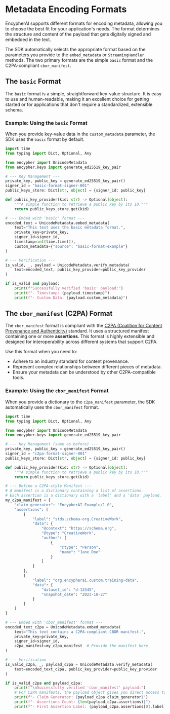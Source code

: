 # Metadata Encoding Formats

EncypherAI supports different formats for encoding metadata, allowing you to choose the best fit for your application's needs. The format determines the structure and content of the payload that gets digitally signed and embedded in the text.

The SDK automatically selects the appropriate format based on the parameters you provide to the `embed_metadata` or `StreamingHandler` methods. The two primary formats are the simple `basic` format and the C2PA-compliant `cbor_manifest`.

## The `basic` Format

The `basic` format is a simple, straightforward key-value structure. It is easy to use and human-readable, making it an excellent choice for getting started or for applications that don't require a standardized, extensible schema.

### Example: Using the `basic` Format

When you provide key-value data in the `custom_metadata` parameter, the SDK uses the `basic` format by default.

```python
import time
from typing import Dict, Optional, Any

from encypher import UnicodeMetadata
from encypher.keys import generate_ed25519_key_pair

# --- Key Management ---
private_key, public_key = generate_ed25519_key_pair()
signer_id = "basic-format-signer-001"
public_keys_store: Dict[str, object] = {signer_id: public_key}

def public_key_provider(kid: str) -> Optional[object]:
    """A simple function to retrieve a public key by its ID."""
    return public_keys_store.get(kid)

# --- Embed with 'basic' format ---
encoded_text = UnicodeMetadata.embed_metadata(
    text="This text uses the basic metadata format.",
    private_key=private_key,
    signer_id=signer_id,
    timestamp=int(time.time()),
    custom_metadata={"source": "basic-format-example"}
)

# --- Verification ---
is_valid, _, payload = UnicodeMetadata.verify_metadata(
    text=encoded_text, public_key_provider=public_key_provider
)

if is_valid and payload:
    print(f"Successfully verified 'basic' payload:")
    print(f"- Timestamp: {payload.timestamp}")
    print(f"- Custom Data: {payload.custom_metadata}")
```

## The `cbor_manifest` (C2PA) Format

The `cbor_manifest` format is compliant with the [C2PA (Coalition for Content Provenance and Authenticity)](https://c2pa.org/) standard. It uses a structured manifest containing one or more **assertions**. This format is highly extensible and designed for interoperability across different systems that support C2PA.

Use this format when you need to:
- Adhere to an industry standard for content provenance.
- Represent complex relationships between different pieces of metadata.
- Ensure your metadata can be understood by other C2PA-compatible tools.

### Example: Using the `cbor_manifest` Format

When you provide a dictionary to the `c2pa_manifest` parameter, the SDK automatically uses the `cbor_manifest` format.

```python
import time
from typing import Dict, Optional, Any

from encypher import UnicodeMetadata
from encypher.keys import generate_ed25519_key_pair

# --- Key Management (same as before) ---
private_key, public_key = generate_ed25519_key_pair()
signer_id = "c2pa-format-signer-001"
public_keys_store: Dict[str, object] = {signer_id: public_key}

def public_key_provider(kid: str) -> Optional[object]:
    """A simple function to retrieve a public key by its ID."""
    return public_keys_store.get(kid)

# --- Define a C2PA-style Manifest ---
# A manifest is a dictionary containing a list of assertions.
# Each assertion is a dictionary with a 'label' and a 'data' payload.
my_c2pa_manifest = {
    "claim_generator": "EncypherAI-Example/1.0",
    "assertions": [
        {
            "label": "stds.schema-org.CreativeWork",
            "data": {
                "@context": "https://schema.org",
                "@type": "CreativeWork",
                "author": [
                    {
                        "@type": "Person",
                        "name": "Jane Doe"
                    }
                ]
            }
        },
        {
            "label": "org.encypherai.custom.training-data",
            "data": {
                "dataset_id": "d-12345",
                "snapshot_date": "2023-10-27"
            }
        }
    ]
}

# --- Embed with 'cbor_manifest' format ---
encoded_text_c2pa = UnicodeMetadata.embed_metadata(
    text="This text contains a C2PA-compliant CBOR manifest.",
    private_key=private_key,
    signer_id=signer_id,
    c2pa_manifest=my_c2pa_manifest  # Provide the manifest here
)

# --- Verification ---
is_valid_c2pa, _, payload_c2pa = UnicodeMetadata.verify_metadata(
    text=encoded_text_c2pa, public_key_provider=public_key_provider
)

if is_valid_c2pa and payload_c2pa:
    print(f"\nSuccessfully verified 'cbor_manifest' payload:")
    # For C2PA manifests, the payload object gives you direct access to the manifest data
    print(f"- Claim Generator: {payload_c2pa.claim_generator}")
    print(f"- Assertions Count: {len(payload_c2pa.assertions)}")
    print(f"- First Assertion Label: {payload_c2pa.assertions[0].label}")
```
